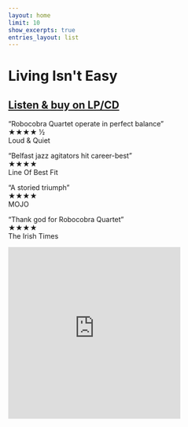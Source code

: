 ```yaml
---
layout: home
limit: 10
show_excerpts: true
entries_layout: list
---
```


# Living Isn't Easy
## [Listen & buy on LP/CD](https://ffm.to/rq_livingisnteasy)

“Robocobra Quartet operate in perfect balance” <br>★★★★ ½<br>Loud & Quiet

“Belfast jazz agitators hit career-best”<br>★★★★<br>Line Of Best Fit

“A storied triumph”<br>★★★★<br>MOJO

“Thank god for Robocobra Quartet”<br>★★★★<br>The Irish Times

<iframe style="border: 0; width: 350px; height: 350px;" src="https://bandcamp.com/EmbeddedPlayer/album=4004019889/size=large/bgcol=ffffff/linkcol=333333/minimal=true/track=858971339/transparent=true/" seamless><a href="https://robocobraquartet.bandcamp.com/album/living-isnt-easy">Living Isn&#39;t Easy by Robocobra Quartet</a></iframe>